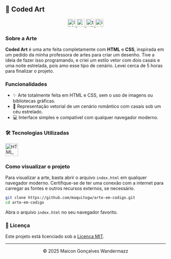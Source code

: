 ## 🎨 Coded Art

<div align="center">
  <a href="https://www.linkedin.com/in/maquitogw/" target="_blank">
    <img src="https://img.shields.io/static/v1?message=LinkedIn&logo=linkedin&label=&color=0077B5&logoColor=white&labelColor=&style=for-the-badge" height="25" alt="linkedin logo" />
  </a>
  <a href="mailto:maicongoncalves826@gmail.com" target="_blank">
    <img src="https://img.shields.io/static/v1?message=Gmail&logo=gmail&label=&color=D14836&logoColor=white&labelColor=&style=for-the-badge" height="25" alt="gmail logo" />
  </a>
  <a href="https://x.com/maquitogw" target="_blank">
    <img src="https://img.shields.io/static/v1?message=Twitter&logo=twitter&label=&color=1DA1F2&logoColor=white&labelColor=&style=for-the-badge" height="25" alt="twitter logo" />
  </a>
  <a href="https://instagram.com/maquitogw" target="_blank">
    <img src="https://img.shields.io/static/v1?message=Instagram&logo=instagram&label=&color=E4405F&logoColor=white&labelColor=&style=for-the-badge" height="25" alt="instagram logo" />
  </a>
</div>

### Sobre a Arte

**Coded Art** é uma arte feita completamente com **HTML** e **CSS**, inspirada em um pedido da minha professora de artes para criar um desenho. Tive a ideia de fazer isso programando, e criei um estilo vetor com dois casais e uma noite estrelada, pois amo esse tipo de cenário. Levei cerca de 5 horas para finalizar o projeto.

### Funcionalidades

- ✨ Arte totalmente feita em HTML e CSS, sem o uso de imagens ou bibliotecas gráficas.
- 🌌 Representação vetorial de um cenário romântico com casais sob um céu estrelado.
- 💻 Interface simples e compatível com qualquer navegador moderno.

### 🛠️ Tecnologias Utilizadas

<div align="left">
  <img src="https://skillicons.dev/icons?i=html,css" height="40" alt="HTML, CSS" />
</div>

### Como visualizar o projeto

Para visualizar a arte, basta abrir o arquivo `index.html` em qualquer navegador moderno. Certifique-se de ter uma conexão com a internet para carregar as fontes e outros recursos externos, se necessário.

```bash
git clone https://github.com/maquitogw/arte-em-codigo.git
cd arte-em-codigo
```

Abra o arquivo `index.html` no seu navegador favorito.

### 📜 Licença

Este projeto está licenciado sob a [Licença MIT](LICENSE).

---

<p align="center">© 2025 Maicon Gonçalves Wandermazz</p>